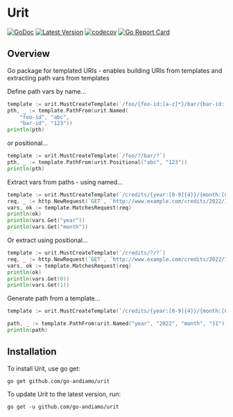 # Urit
[![GoDoc](https://godoc.org/github.com/go-andiamo/urit?status.svg)](https://pkg.go.dev/github.com/go-andiamo/urit)
[![Latest Version](https://img.shields.io/github/v/tag/go-andiamo/urit.svg?sort=semver&style=flat&label=version&color=blue)](https://github.com/go-andiamo/urit/releases)
[![codecov](https://codecov.io/gh/go-andiamo/urit/branch/main/graph/badge.svg?token=igjnZdgh0e)](https://codecov.io/gh/go-andiamo/urit)
[![Go Report Card](https://goreportcard.com/badge/github.com/go-andiamo/urit)](https://goreportcard.com/report/github.com/go-andiamo/urit)

## Overview

Go package for templated URIs - enables building URIs from templates and extracting path vars from templates

Define path vars by name...
```go
template := urit.MustCreateTemplate(`/foo/{foo-id:[a-z]*}/bar/{bar-id:[0-9]*}`)
pth, _ := template.PathFrom(urit.Named(
    "foo-id", "abc",
    "bar-id", "123"))
println(pth)
```
or positional...
```go
template := urit.MustCreateTemplate(`/foo/?/bar/?`)
pth, _ := template.PathFrom(urit.Positional("abc", "123"))
println(pth)
```

Extract vars from paths - using named...
```go
template := urit.MustCreateTemplate(`/credits/{year:[0-9]{4}}/{month:[0-9]{2}}`)
req, _ := http.NewRequest(`GET`, `http://www.example.com/credits/2022/11`, nil)
vars, ok := template.MatchesRequest(req)
println(ok)
println(vars.Get("year"))
println(vars.Get("month"))
```
Or extract using positional...
```go
template := urit.MustCreateTemplate(`/credits/?/?`)
req, _ := http.NewRequest(`GET`, `http://www.example.com/credits/2022/11`, nil)
vars, ok := template.MatchesRequest(req)
println(ok)
println(vars.Get(0))
println(vars.Get(1))
```

Generate path from a template...
```go
template := urit.MustCreateTemplate(`/credits/{year:[0-9]{4}}/{month:[0-9]{2}}`)

path, _ := template.PathFrom(urit.Named("year", "2022", "month", "11"))
println(path)
```

## Installation
To install Urit, use go get:

    go get github.com/go-andiamo/urit

To update Urit to the latest version, run:

    go get -u github.com/go-andiamo/urit

